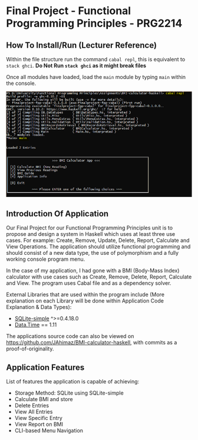 # Final Project - Functional Programming Principles - PRG2214

## How To Install/Run (Lecturer Reference)

Within the file structure run the command `cabal repl`, this is equivalent to `stack ghci`. **Do Not Run `stack ghci` as it might break files**

Once all modules have loaded, load the `main` module by typing `main` within the console.

![Console Tutorial](/tutorial_images/run.PNG)

## Introduction Of Application

Our Final Project for our Functional Programming Principles unit is to propose and design a system in Haskell which uses at least three use cases. For example: Create, Remove, Update, Delete, Report, Calculate and View Operations. The application should utilize functional programming and should consist of a new data type, the use of polymorphism and a fully working console program menu.

In the case of my application, I had gone with a BMI (Body-Mass Index) calculator with use cases such as Create, Remove, Delete, Report, Calculate and View.
The program uses Cabal file and as a dependency solver.

External Libraries that are used within the program include (More explanation on each Library will be done within Application Code Explanation & Data Types):
*	[SQLite-simple](https://hackage.haskell.org/package/sqlite-simple) ^>=0.4.18.0
*	[Data.Time](http://hackage.haskell.org/package/time-1.11.1/docs/Data-Time.html) == 1.11

The applications source code can also be viewed on https://github.com/JAhimaz/BMI-calculator-haskell, with commits as a proof-of-originality.

## Application Features

List of features the application is capable of achieving:

* Storage Method: SQLite using SQLite-simple
* Calculate BMI and store
* Delete Entries
* View All Entries
* View Specific Entry
* View Report on BMI
* CLI-based Menu Navigation

